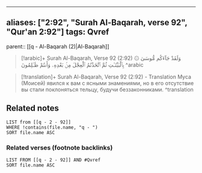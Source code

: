 
---
aliases: ["2:92", "Surah Al-Baqarah, verse 92", "Qur'an 2:92"]
tags: Qvref
---

parent:: [[q - Al-Baqarah (2)|Al-Baqarah]]

> [!arabic]+ Surah Al-Baqarah, Verse 92 (2:92)
> <span class="quran-arabic">۞ وَلَقَدْ جَآءَكُم مُّوسَىٰ بِٱلْبَيِّنَـٰتِ ثُمَّ ٱتَّخَذْتُمُ ٱلْعِجْلَ مِنۢ بَعْدِهِۦ وَأَنتُمْ ظَـٰلِمُونَ</span>
^arabic

> [!translation]+ Surah Al-Baqarah, Verse 92 (2:92) - Translation
> Муса (Моисей) явился к вам с ясными знамениями, но в его отсутствие вы стали поклоняться тельцу, будучи беззаконниками.
^translation



## Related notes
```dataview
LIST from [[q - 2 - 92]]
WHERE !contains(file.name, "q - ")
SORT file.name ASC
```

### Related verses (footnote backlinks)
```dataview
LIST FROM [[q - 2 - 92]] AND #Qvref
SORT file.name ASC
```

